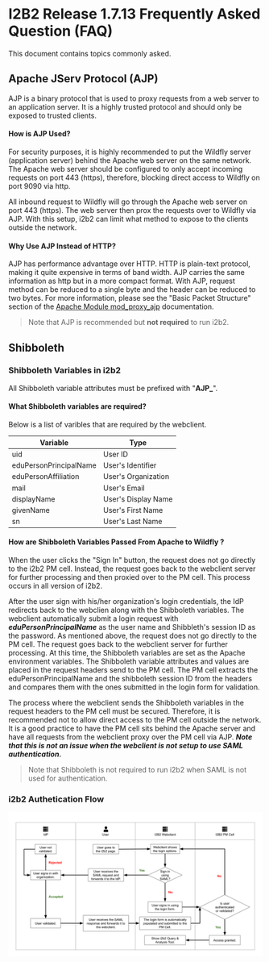 # I2B2 Release 1.7.13 Frequently Asked Question (FAQ)

This document contains topics commonly asked.

## Apache JServ Protocol (AJP)

AJP is a binary protocol that is used to proxy requests from a web server to an application server.  It is a highly trusted protocol and should only be exposed to trusted clients.

#### How is AJP Used?

For security purposes, it is highly recommended to put the Wildfly server (application server) behind the Apache web server on the same network.  The Apache web server should be configured to only accept incoming requests on port 443 (https), therefore, blocking direct access to Wildfly on port 9090 via http.

All inbound request to Wildfly will go through the Apache web server on port 443 (https).  The web server then prox the requests over to Wildfly via AJP.  With this setup, i2b2 can limit what method to expose to the clients outside the network.

#### Why Use AJP Instead of HTTP?

AJP has performance advantage over HTTP.  HTTP is plain-text protocol, making it quite expensive in terms of band width.  AJP carries the same information as http but in a more compact format.  With AJP, request method can be reduced to a single byte and the header can be reduced to two bytes.  For more information, please see the "Basic Packet Structure" section of the [Apache Module mod_proxy_ajp](https://httpd.apache.org/docs/2.4/mod/mod_proxy_ajp.html) documentation.

> Note that AJP is recommended but **not required** to run i2b2.

## Shibboleth

### Shibboleth Variables in i2b2

All Shibboleth variable attributes must be prefixed with "**AJP_**".

#### What Shibboleth variables are required?

Below is a list of varibles that are required by the webclient.

| Variable               | Type                |
|------------------------|---------------------|
| uid                    | User ID             |
| eduPersonPrincipalName | User's Identifier   |
| eduPersonAffiliation   | User's Organization |
| mail                   | User's Email        |
| displayName            | User's Display Name |
| givenName              | User's First Name   |
| sn                     | User's Last Name    |

#### How are Shibboleth Variables Passed From Apache to Wildfly ?

When the user clicks the "Sign In" button, the request does not go directly to the i2b2 PM cell.  Instead, the request goes back to the webclient server for further processing and then proxied over to the PM cell.  This process occurs in all version of i2b2.

After the user sign with his/her organization's login credentials, the IdP redirects back to the webclien along with the Shibboleth variables.  The webclient automatically submit a login request with ***eduPersonPrincipalName*** as the user name and Shibbleth's session ID as the password.  As mentioned above, the request does not go directly to the PM cell.  The request goes back to the webclient server for further processing.  At this time, the Shibboleth variables are set as the Apache environment variables.  The Shibboleth variable attributes and values are placed in the request headers send to the PM cell.  The PM cell extracts the eduPersonPrincipalName and the shibboleth session ID from the headers and compares them with the ones submitted in the login form for validation.

The process where the webclient sends the Shibboleth variables in the request headers to the PM cell must be secured.  Therefore, it is recommended not to allow direct access to the PM cell outside the network.  It is a good practice to have the PM cell sits behind the Apache server and have all requests from the webclient proxy over the PM cell via AJP. ***Note that this is not an issue when the webclient is not setup to use SAML authentication.***

> Note that Shibboleth is not required to run i2b2 when SAML is not used for authentication.

### i2b2 Authetication Flow
![Authentication Flow](./../../img/saml_auth_flow.svg)

